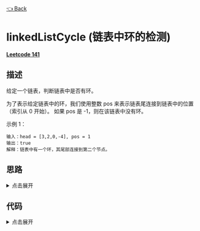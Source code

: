 [👈 Back](https://github.com/luvsunlight/algorithm/tree/master/%E9%93%BE%E8%A1%A8)

# linkedListCycle (链表中环的检测)

[**Leetcode 141**](https://leetcode-cn.com/problems/linked-list-cycle/)

## 描述

给定一个链表，判断链表中是否有环。

为了表示给定链表中的环，我们使用整数 pos 来表示链表尾连接到链表中的位置（索引从 0 开始）。 如果 pos 是 -1，则在该链表中没有环。

示例 1：

```
输入：head = [3,2,0,-4], pos = 1
输出：true
解释：链表中有一个环，其尾部连接到第二个节点。
```

## 思路

<details>
<summary>点击展开</summary>
1.标记法，遍历每个元素看其是否有标记，如有，则返回true（这个点我们之前见过），如果没有则打上标记，非常精巧的方法，时间复杂度和空间复杂度都很低

2.利用散列表，原理是一样的，但是用到了散列表，双复杂度都会低很多

3.利用JSON.stringfy()不能字符串化含有循环引用的结构
4.双指针法，一快一慢两个指针。如果链表是循环链表，那么一定会有两个指针相遇的情况
</details>

## 代码

<details>
<summary>点击展开</summary>

```
/**
 * Definition for singly-linked list.
 * function ListNode(val) {
 *     this.val = val;
 *     this.next = null;
 * }
 */

/**
 * @param {ListNode} head
 * @return {boolean}
 */
var hasCycle = function(head) {
	let node = head
	while (node) {
		if (node.isCycle) {
			return true
		} else {
			node.isCycle = true
			node = node.next
		}
	}
	return false
}
```

</details>